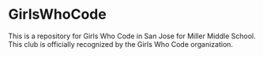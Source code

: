 # GirlsWhoCode
This is a repository for Girls Who Code in San Jose for Miller Middle School. This club is officially recognized by the Girls Who Code organization.
